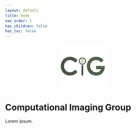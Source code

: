 ```yaml
---
layout: default
title: home
nav_order: 1
has_children: false
has_toc: false
---
```


<p style="text-align:center;"><img src="/cig_logo.png" alt="CIG" height="150" width="150" ></p>

# Computational Imaging Group

Lorem ipsum.



